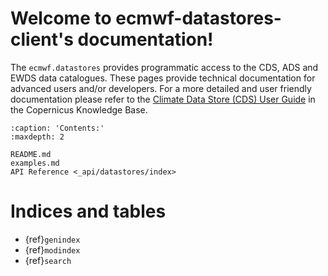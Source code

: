 # Welcome to ecmwf-datastores-client's documentation!

The `ecmwf.datastores` provides programmatic access to the CDS, ADS and EWDS data catalogues.
These pages provide technical documentation for advanced users and/or developers.
For a more detailed and user friendly documentation please refer to the
[Climate Data Store (CDS) User Guide](https://confluence.ecmwf.int/x/vTRtD) in the Copernicus
Knowledge Base.

```{toctree}
:caption: 'Contents:'
:maxdepth: 2

README.md
examples.md
API Reference <_api/datastores/index>
```

# Indices and tables

- {ref}`genindex`
- {ref}`modindex`
- {ref}`search`
